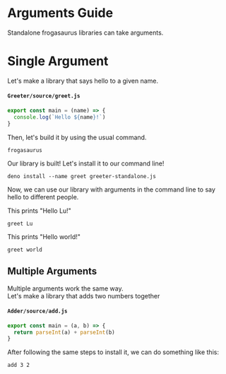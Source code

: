 # Arguments Guide
Standalone frogasaurus libraries can take arguments.<br>

# Single Argument
Let's make a library that says hello to a given name.

#### `Greeter/source/greet.js`
```js
export const main = (name) => {
  console.log(`Hello ${name}!`)
}
```

Then, let's build it by using the usual command.
```
frogasaurus
```

Our library is built! Let's install it to our command line!
```
deno install --name greet greeter-standalone.js
```

Now, we can use our library with arguments in the command line to say hello to different people.

This prints "Hello Lu!"
```
greet Lu
```

This prints "Hello world!"
```
greet world
```

## Multiple Arguments
Multiple arguments work the same way.<br>
Let's make a library that adds two numbers together

#### `Adder/source/add.js`
```js
export const main = (a, b) => {
  return parseInt(a) + parseInt(b)
}
```

After following the same steps to install it, we can do something like this:
```
add 3 2
```
